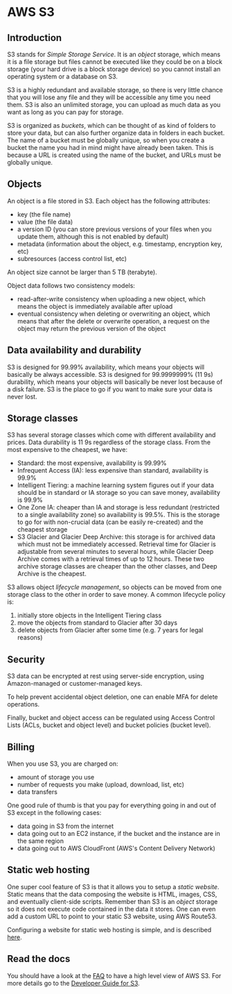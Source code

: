 # AWS S3

## Introduction

S3 stands for *Simple Storage Service*. It is an *object* storage, which means
it is a file storage but files cannot be executed like they could be on a block
storage (your hard drive is a block storage device) so you cannot install an
operating system or a database on S3.

S3 is a highly redundant and available storage, so there is very little chance
that you will lose any file and they will be accessible any time you need them.
S3 is also an unlimited storage, you can upload as much data as you want as
long as you can pay for storage.

S3 is organized as *buckets*, which can be thought of as kind of folders to
store your data, but can also further organize data in folders in each bucket.
The name of a bucket must be globally unique, so when you create a bucket the
name you had in mind might have already been taken. This is because a URL is
created using the name of the bucket, and URLs must be globally unique.

## Objects

An object is a file stored in S3. Each object has the following attributes:

* key (the file name)
* value (the file data)
* a version ID (you can store previous versions of your files when you update
  them, although this is not enabled by default)
* metadata (information about the object, e.g. timestamp, encryption key, etc)
* subresources (access control list, etc)

An object size cannot be larger than 5 TB (terabyte).

Object data follows two consistency models:

* read-after-write consistency when uploading a new object, which means the
  object is immediately available after upload
* eventual consistency when deleting or overwriting an object, which means that
  after the delete or overwrite operation, a request on the object may return
  the previous version of the object

## Data availability and durability

S3 is designed for 99.99% availability, which means your objects will basically
be always accessible. S3 is designed for 99.9999999% (11 9s) durability, which means your objects will basically be never lost because of a disk failure. S3 is the place to go if you want to make sure your data is never lost.

## Storage classes

S3 has several storage classes which come with different availability and prices. Data durability is 11 9s regardless of the storage class. From the most expensive to the cheapest, we have:

* Standard: the most expensive, availability is 99.99%
* Infrequent Access (IA): less expensive than standard, availability is
  99.9%
* Intelligent Tiering: a machine learning system figures out if your data
  should be in standard or IA storage so you can save money, availability is
  99.9%
* One Zone IA: cheaper than IA and storage is less redundant (restricted to a
  single availability zone) so availability is 99.5%. This is the storage to go
  for with non-crucial data (can be easily re-created) and the cheapest storage
* S3 Glacier and Glacier Deep Archive: this storage is for archived data which
  must not be immediately accessed. Retrieval time for Glacier is adjustable
  from several minutes to several hours, while Glacier Deep Archive comes with
  a retrieval times of up to 12 hours. These two archive storage classes are
  cheaper than the other classes, and Deep Archive is the cheapest.

S3 allows object *lifecycle management*, so objects can be moved from one
storage class to the other in order to save money. A common lifecycle policy
is:

1. initially store objects in the Intelligent Tiering class
2. move the objects from standard to Glacier after 30 days
3. delete objects from Glacier after some time (e.g. 7 years for legal reasons)

## Security

S3 data can be encrypted at rest using server-side encryption, using
Amazon-managed or customer-managed keys.

To help prevent accidental object deletion, one can enable MFA for delete
operations.

Finally, bucket and object access can be regulated using Access Control Lists
(ACLs, bucket and object level) and bucket policies (bucket level).

## Billing

When you use S3, you are charged on:

* amount of storage you use
* number of requests you make (upload, download, list, etc)
* data transfers

One good rule of thumb is that you pay for everything going in and out of S3
except in the following cases:

* data going in S3 from the internet
* data going out to an EC2 instance, if the bucket and the instance are in the
  same region
* data going out to AWS CloudFront (AWS's Content Delivery Network)

## Static web hosting

One super cool feature of S3 is that it allows you to setup a *static website*.
Static means that the data composing the website is HTML, images, CSS, and
eventually client-side scripts. Remember than S3 is an *object* storage so it
does not execute code contained in the data it stores. One can even add a
custom URL to point to your static S3 website, using AWS Route53.

Configuring a website for static web hosting is simple, and is described
[here](https://docs.aws.amazon.com/AmazonS3/latest/dev/WebSiteHosting.html).

## Read the docs

You should have a look at the [FAQ](https://aws.amazon.com/s3/faqs) to have a
high level view of AWS S3. For more details go to the [Developer Guide for
S3](https://docs.aws.amazon.com.AmazonS3/latest/dev/Welcome.html).
